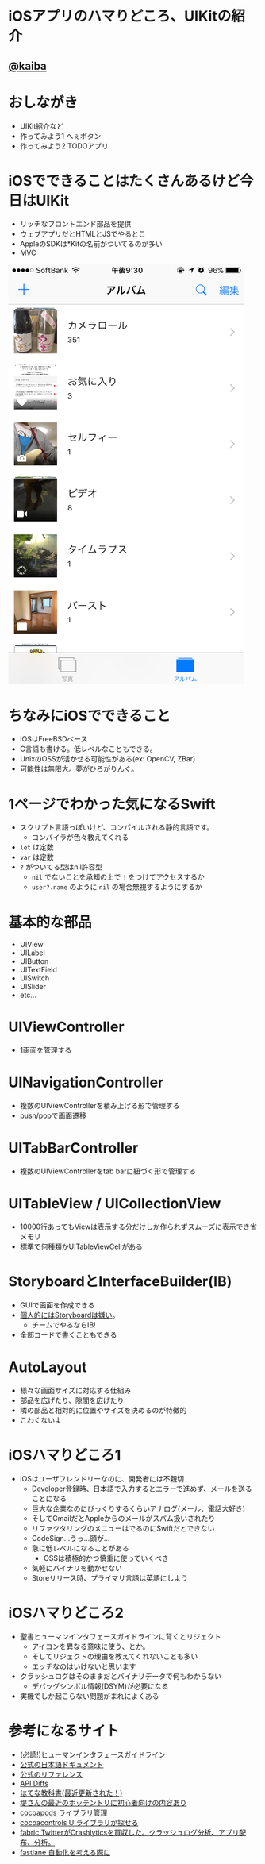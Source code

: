 # iOSアプリのハマりどころ、UIKitの紹介
## [@kaiba](https://twitter.com/kaiba)

# おしながき
- UIKit紹介など
- 作ってみよう1 へぇボタン
- 作ってみよう2 TODOアプリ

# iOSでできることはたくさんあるけど今日はUIKit
- リッチなフロントエンド部品を提供
- ウェブアプリだとHTMLとJSでやるとこ
- AppleのSDKは*Kitの名前がついてるのが多い
- MVC

![](https://github.com/kaibadash/ios_tutorial/blob/master/img/uikit.PNG?raw=true)

# ちなみにiOSでできること
- iOSはFreeBSDベース
- C言語も書ける。低レベルなこともできる。
- UnixのOSSが活かせる可能性がある(ex: OpenCV, ZBar)
- 可能性は無限大。夢がひろがりんぐ。

# 1ページでわかった気になるSwift
- スクリプト言語っぽいけど、コンパイルされる静的言語です。
  - コンパイラが色々教えてくれる
- `let` は定数
- `var` は定数
- `?` がついてる型はnil許容型
  - `nil` でないことを承知の上で `!` をつけてアクセスするか
  - `user?.name` のように `nil` の場合無視するようにするか

# 基本的な部品
- UIView
- UILabel
- UIButton
- UITextField
- UISwitch
- UISlider
- etc...

# UIViewController
- 1画面を管理する

# UINavigationController
- 複数のUIViewControllerを積み上げる形で管理する
- push/popで画面遷移

# UITabBarController
- 複数のUIViewControllerをtab barに紐づく形で管理する

# UITableView / UICollectionView
- 10000行あってもViewは表示する分だけしか作られずスムーズに表示でき省メモリ
- 標準で何種類かUITableViewCellがある

# StoryboardとInterfaceBuilder(IB)
- GUIで画面を作成できる
- [個人的にはStoryboardは嫌い](http://pokosho.com/b/archives/1826)。
  - チームでやるならIB!
- 全部コードで書くこともできる

# AutoLayout
- 様々な画面サイズに対応する仕組み
- 部品を広げたり、隙間を広げたり
- 隣の部品と相対的に位置やサイズを決めるのが特徴的
- こわくないよ

# iOSハマりどころ1
- iOSはユーザフレンドリーなのに、開発者には不親切
  - Developer登録時、日本語で入力するとエラーで進めず、メールを送ることになる
  - 巨大な企業なのにびっくりするくらいアナログ(メール、電話大好き)
  - そしてGmailだとAppleからのメールがスパム扱いされたり
  - リファクタリングのメニューはでるのにSwiftだとできない
  - CodeSign…うっ…頭が…
  - 急に低レベルになることがある
    - OSSは積極的かつ慎重に使っていくべき
  - 気軽にバイナリを動かせない
  - Storeリリース時、プライマリ言語は英語にしよう

# iOSハマりどころ2
- 聖書ヒューマンインタフェースガイドラインに背くとリジェクト
  - アイコンを異なる意味に使う、とか。
  - そしてリジェクトの理由を教えてくれないことも多い
  - エッチなのはいけないと思います
- クラッシュログはそのままだとバイナリデータで何もわからない
  - デバッグシンボル情報(DSYM)が必要になる
- 実機でしか起こらない問題がまれによくある

# 参考になるサイト
- [(必読!)ヒューマンインタフェースガイドライン](
https://developer.apple.com/jp/documentation/UserExperience/Conceptual/MobileHIG/)
- [公式の日本語ドキュメント](https://developer.apple.com/jp/documentation/)
- [公式のリファレンス](https://developer.apple.com/library/ios)
- [API Diffs](https://developer.apple.com/library/ios/releasenotes/General/iOS93APIDiffs/)
- [はてな教科書(最近更新された！)](https://github.com/hatena/Hatena-Textbook)
- [堤さんの最近のホッテントリに初心者向けの内容あり](http://d.hatena.ne.jp/shu223/20160320/1458434042)
- [cocoapods ライブラリ管理](https://cocoapods.org/)
- [cocoacontrols UIライブラリが探せる](https://www.cocoacontrols.com/)
- [fabric TwitterがCrashlyticsを買収した。クラッシュログ分析、アプリ配布、分析。](https://get.fabric.io/)
- [fastlane 自動化を考える際に](https://github.com/fastlane/fastlane)
